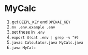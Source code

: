# MyCalc

1. get `DEEPL_KEY` and `OPENAI_KEY`
2. `mv .env.example .env`
3. set these in `.env`
4. `export $(cat .env | grep -v ^#)  `
5. `javac Calculator.java MyCalc.java`
6. `java MyCalc`
